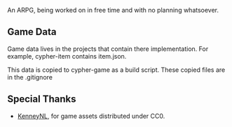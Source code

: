 An ARPG, being worked on in free time and with no planning whatsoever.

## Game Data
Game data lives in the projects that contain there implementation. For example, cypher-item contains item.json.

This data is copied to cypher-game as a build script. These copied files are in the .gitignore

## Special Thanks
- [KenneyNL](https://www.kenney.nl/), for game assets distributed under CC0.
